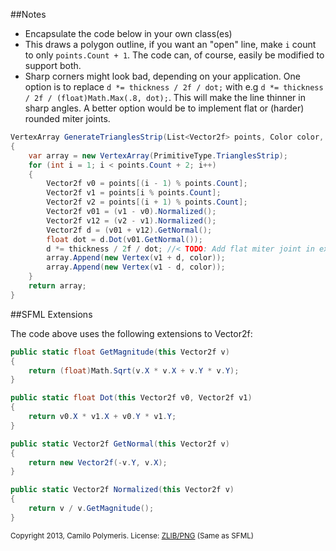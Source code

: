 ##Notes
 * Encapsulate the code below in your own class(es)
 * This draws a polygon outline, if you want an "open" line, make `i` count to only `points.Count + 1`. The code can, of course, easily be modified to support both.
 * Sharp corners might look bad, depending on your application. One option is to replace
`d *= thickness / 2f / dot;` with e.g `d *= thickness / 2f / (float)Math.Max(.8, dot);`. This will make the line thinner in sharp angles. A better option would be to implement flat or (harder) rounded miter joints.

``` csharp
VertexArray GenerateTrianglesStrip(List<Vector2f> points, Color color, float thickness)
{
	var array = new VertexArray(PrimitiveType.TrianglesStrip);
	for (int i = 1; i < points.Count + 2; i++)
	{
		Vector2f v0 = points[(i - 1) % points.Count];
		Vector2f v1 = points[i % points.Count];
		Vector2f v2 = points[(i + 1) % points.Count];
		Vector2f v01 = (v1 - v0).Normalized();
		Vector2f v12 = (v2 - v1).Normalized();
		Vector2f d = (v01 + v12).GetNormal();
		float dot = d.Dot(v01.GetNormal());
		d *= thickness / 2f / dot; //< TODO: Add flat miter joint in extreme cases
		array.Append(new Vertex(v1 + d, color));
		array.Append(new Vertex(v1 - d, color));
	}
	return array;
}
```

##SFML Extensions

The code above uses the following extensions to Vector2f:
``` csharp
public static float GetMagnitude(this Vector2f v)
{
	return (float)Math.Sqrt(v.X * v.X + v.Y * v.Y);
}

public static float Dot(this Vector2f v0, Vector2f v1)
{
	return v0.X * v1.X + v0.Y * v1.Y;
}

public static Vector2f GetNormal(this Vector2f v)
{
	return new Vector2f(-v.Y, v.X);
}

public static Vector2f Normalized(this Vector2f v)
{
	return v / v.GetMagnitude();
}
```

<sub>Copyright 2013, Camilo Polymeris. License: [ZLIB/PNG](http://www.sfml-dev.org/license.php) (Same as SFML)</sub>